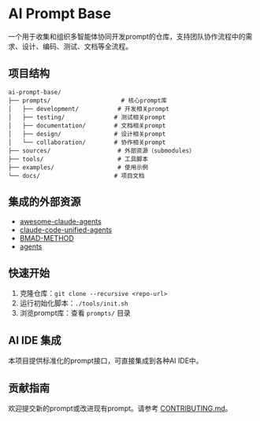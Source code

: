# AI Prompt Base

一个用于收集和组织多智能体协同开发prompt的仓库，支持团队协作流程中的需求、设计、编码、测试、文档等全流程。

## 项目结构

```
ai-prompt-base/
├── prompts/                    # 核心prompt库
│   ├── development/           # 开发相关prompt
│   ├── testing/              # 测试相关prompt
│   ├── documentation/        # 文档相关prompt
│   ├── design/               # 设计相关prompt
│   └── collaboration/        # 协作相关prompt
├── sources/                   # 外部资源（submodules）
├── tools/                     # 工具脚本
├── examples/                  # 使用示例
└── docs/                     # 项目文档
```

## 集成的外部资源

- [awesome-claude-agents](https://github.com/vijaythecoder/awesome-claude-agents)
- [claude-code-unified-agents](https://github.com/stretchcloud/claude-code-unified-agents)
- [BMAD-METHOD](https://github.com/bmad-code-org/BMAD-METHOD)
- [agents](https://github.com/wshobson/agents)

## 快速开始

1. 克隆仓库：`git clone --recursive <repo-url>`
2. 运行初始化脚本：`./tools/init.sh`
3. 浏览prompt库：查看 `prompts/` 目录

## AI IDE 集成

本项目提供标准化的prompt接口，可直接集成到各种AI IDE中。

## 贡献指南

欢迎提交新的prompt或改进现有prompt。请参考 [CONTRIBUTING.md](./CONTRIBUTING.md)。